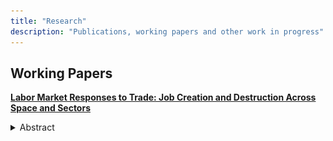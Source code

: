 ```yaml
---
title: "Research"
description: "Publications, working papers and other work in progress"
---
```

## Working Papers

[**Labor Market Responses to Trade: Job Creation and Destruction Across Space and Sectors**](jmp.pdf) <br>

  <details>
    <summary> Abstract </summary>
    In an era dominated by globalization and international trade, the impact of trade shocks on employment has become a pressing concern for policymakers and the public. This paper examines the impact of the China trade shock on U.S. local labor markets, focusing on unemployment and its key drivers: job finding and job separation rates. Using a shift-share design, I find that regions exposed to the shock experience significant and persistent unemployment increases due to lower job finding and higher job separation rates. To explain these results, I develop a dynamic multi-sector, multi-region labor matching model with endogenous job creation and destruction. The calibrated model confirms that trade shocks raise unemployment, decrease employment, and increase welfare inequality across most U.S. states. The China trade shock raises the U.S. unemployment rate by 0.18% and accounts for 87% of the decline in the manufacturing employment share of working-age population from 2000 to 2007, while boosting overall productivity by 0.16% and improving welfare by 0.04%. The model shows that the Hosios condition alone cannot achieve constrained efficiency due to migration frictions and nontradable goods. A redistributive corporate tax policy subsidizing manufacturing could improve welfare, reduce unemployment, and restore pre-shock manufacturing employment levels.
    <!-- Insert the figure here using the <img> tag -->
    <img src="GIS_ur.png" alt="Figure: Trade Impact on Unemployment" width="500"> 
  <details>
  
---

## Work in Progress


**A Multi-country Real Business Cycle Model of International Trade and Finance** <br>
with Tianyang Xie Chenyanzi Yu

---
